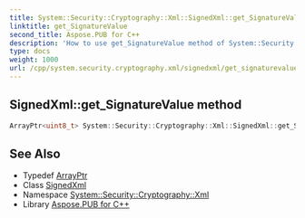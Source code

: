 ```yaml
---
title: System::Security::Cryptography::Xml::SignedXml::get_SignatureValue method
linktitle: get_SignatureValue
second_title: Aspose.PUB for C++
description: 'How to use get_SignatureValue method of System::Security::Cryptography::Xml::SignedXml class in C++.'
type: docs
weight: 1000
url: /cpp/system.security.cryptography.xml/signedxml/get_signaturevalue/
---
```

## SignedXml::get_SignatureValue method




```cpp
ArrayPtr<uint8_t> System::Security::Cryptography::Xml::SignedXml::get_SignatureValue()
```

## See Also

* Typedef [ArrayPtr](../../../system/arrayptr/)
* Class [SignedXml](../)
* Namespace [System::Security::Cryptography::Xml](../../)
* Library [Aspose.PUB for C++](../../../)
